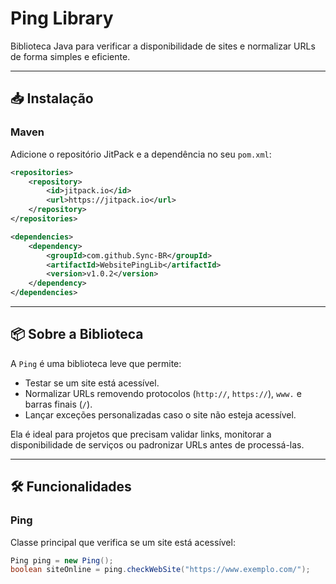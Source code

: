 # Ping Library 

Biblioteca Java para verificar a disponibilidade de sites e normalizar URLs de forma simples e eficiente.

---
## 📥 Instalação

### Maven
Adicione o repositório JitPack e a dependência no seu `pom.xml`:

```xml
<repositories>
    <repository>
        <id>jitpack.io</id>
        <url>https://jitpack.io</url>
    </repository>
</repositories>

<dependencies>
    <dependency>
        <groupId>com.github.Sync-BR</groupId>
        <artifactId>WebsitePingLib</artifactId>
        <version>v1.0.2</version>
    </dependency>
</dependencies>
```
---

## 📦 Sobre a Biblioteca

A `Ping` é uma biblioteca leve que permite:

- Testar se um site está acessível.
- Normalizar URLs removendo protocolos (`http://`, `https://`), `www.` e barras finais (`/`).
- Lançar exceções personalizadas caso o site não esteja acessível.

Ela é ideal para projetos que precisam validar links, monitorar a disponibilidade de serviços ou padronizar URLs antes de processá-las.

---

## 🛠️ Funcionalidades

### Ping

Classe principal que verifica se um site está acessível:

```java
Ping ping = new Ping();
boolean siteOnline = ping.checkWebSite("https://www.exemplo.com/");
